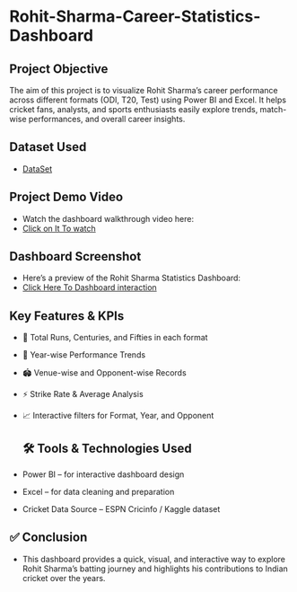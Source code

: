 # Rohit-Sharma-Career-Statistics-Dashboard
## Project Objective 
The aim of this project is to visualize Rohit Sharma’s career performance across different formats (ODI, T20, Test) using Power BI and Excel.
It helps cricket fans, analysts, and sports enthusiasts easily explore trends, match-wise performances, and overall career insights.

## Dataset Used
- <a href="https://github.com/Vishalyadavroy/Rohit-Sharma-Career-Statistics-Dashboard-/blob/main/rohit%20sharma.xlsx">DataSet</a>
## Project Demo Video
- Watch the dashboard walkthrough video here:
-  <a href="https://github.com/Vishalyadavroy/Rohit-Sharma-Career-Statistics-Dashboard-/blob/main/Dashboard%20%20working%20video.mp4">Click on It To watch </a>
##  Dashboard Screenshot
- Here’s a preview of the Rohit Sharma Statistics Dashboard:
- <a href="https://github.com/Vishalyadavroy/Rohit-Sharma-Career-Statistics-Dashboard-/blob/main/Screenshot%202025-08-06%20222559.png">Click Here To Dashboard interaction</a>

## Key Features & KPIs

- 🏏 Total Runs, Centuries, and Fifties in each format

- 📅 Year-wise Performance Trends

- 🏟 Venue-wise and Opponent-wise Records

- ⚡ Strike Rate & Average Analysis

- 📈 Interactive filters for Format, Year, and Opponent

  ## 🛠 Tools & Technologies Used
- Power BI – for interactive dashboard design

- Excel – for data cleaning and preparation

- Cricket Data Source – ESPN Cricinfo / Kaggle dataset

## ✅ Conclusion
- This dashboard provides a quick, visual, and interactive way to explore Rohit Sharma’s batting journey and highlights his contributions to Indian cricket over the years.

